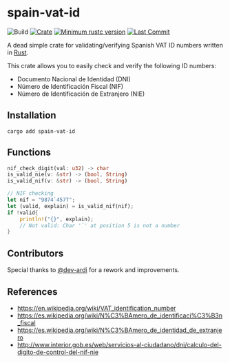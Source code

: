# spain-vat-id
![Build](https://github.com/jsgm/spain-vat-id/actions/workflows/rust.yml/badge.svg)
[![Crate](https://img.shields.io/crates/v/spain-vat-id.svg)](https://crates.io/crates/spain-vat-id)
[![Minimum rustc version](https://img.shields.io/badge/rustc-1.59+-lightgray.svg)](https://github.com/rust-random/rand#rust-version-requirements)
[![Last Commit](https://img.shields.io/github/last-commit/jsgm/spain-vat-id)](https://github.com/jsgm/spain-vat-id/commits/main)

A dead simple crate for validating/verifying Spanish VAT ID numbers written in [Rust](https://rust-lang.org).

This crate allows you to easily check and verify the following ID numbers:
- Documento Nacional de Identidad (DNI)
- Número de Identificación Fiscal (NIF)
- Número de Identificación de Extranjero (NIE)

## Installation
```
cargo add spain-vat-id
```

## Functions
```rust
nif_check_digit(val: u32) -> char
is_valid_nie(v: &str) -> (bool, String)
is_valid_nif(v: &str) -> (bool, String)
```

```rust
// NIF checking
let nif = "9874`457T";
let (valid, explain) = is_valid_nif(nif);
if !valid{
    println!("{}", explain);
    // Not valid: Char '`' at position 5 is not a number
}
```

## Contributors
Special thanks to [@dev-ardi](https://github.com/dev-ardi) for a rework and improvements.

## References
- https://en.wikipedia.org/wiki/VAT_identification_number
- https://es.wikipedia.org/wiki/N%C3%BAmero_de_identificaci%C3%B3n_fiscal
- https://es.wikipedia.org/wiki/N%C3%BAmero_de_identidad_de_extranjero
- http://www.interior.gob.es/web/servicios-al-ciudadano/dni/calculo-del-digito-de-control-del-nif-nie

